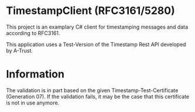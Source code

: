 # TimestampClient (RFC3161/5280)

This project is an examplary C# client for timestamping messages and data according to RFC3161. 

This application uses a Test-Version of the Timestamp Rest API developed by A-Trust. 

# Information

The validation is in part based on the given Timestamp-Test-Certificate (Generation 07). If the validation fails, it may be the case that this certificate is not in use anymore.
